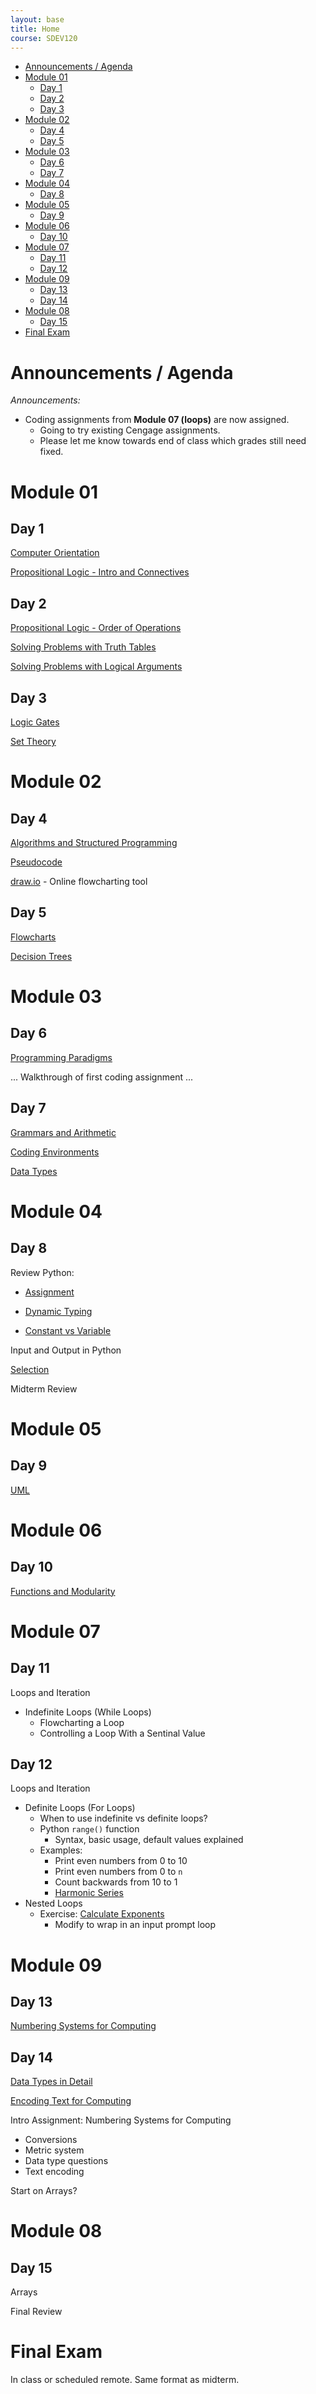 ```yaml
---
layout: base
title: Home
course: SDEV120
---
```


<!-- <figure>
    <span>
        <img src="https://upload.wikimedia.org/wikipedia/commons/thumb/5/5b/Time_derivatives_of_position.svg/800px-Time_derivatives_of_position.svg.png" style="width: 25%">
    </span>
    <figcaption>
    “The sixth derivative of the position vector with respect to time is sometimes referred to as pop. It is the rate of change of crackle with respect to time.”<br>
    – Wikipedia
    </figcaption>
</figure> -->

- [Announcements / Agenda](#announcements--agenda)
- [Module 01](#module-01)
  - [Day 1](#day-1)
  - [Day 2](#day-2)
  - [Day 3](#day-3)
- [Module 02](#module-02)
  - [Day 4](#day-4)
  - [Day 5](#day-5)
- [Module 03](#module-03)
  - [Day 6](#day-6)
  - [Day 7](#day-7)
- [Module 04](#module-04)
  - [Day 8](#day-8)
- [Module 05](#module-05)
  - [Day 9](#day-9)
- [Module 06](#module-06)
  - [Day 10](#day-10)
- [Module 07](#module-07)
  - [Day 11](#day-11)
  - [Day 12](#day-12)
- [Module 09](#module-09)
  - [Day 13](#day-13)
  - [Day 14](#day-14)
- [Module 08](#module-08)
  - [Day 15](#day-15)
- [Final Exam](#final-exam)

# Announcements / Agenda

_Announcements:_

- Coding assignments from **Module 07 (loops)** are now assigned.
  - Going to try existing Cengage assignments.
  - Please let me know towards end of class which grades still need fixed.

# Module 01

## Day 1

[Computer Orientation](../common/computer_orientation.html?course=SDEV120)

[Propositional Logic - Intro and Connectives](propositional_logic_intro_connectives.md)

## Day 2

[Propositional Logic - Order of Operations](propositional_logic_order_of_operations.md)

[Solving Problems with Truth Tables](solving_problems_with_truth_tables.md)

[Solving Problems with Logical Arguments](solving_problems_with_logical_arguments.md)

## Day 3

[Logic Gates](logic_gates.md)

[Set Theory](set_theory.md)

# Module 02

## Day 4

[Algorithms and Structured Programming](algorithms.md)

[Pseudocode](pseudocode.md)

[draw.io](https://app.diagrams.net/) - Online flowcharting tool

## Day 5

[Flowcharts](flowcharts.md)

[Decision Trees](decision_tree.md)

# Module 03

## Day 6

[Programming Paradigms](https://docs.google.com/document/d/1qId4olrCAPER_9gGioK8CKQBE61vkn4hdj5mbQTTOcM/edit?usp=sharing)

<!-- TODO: grammar and syntax -->

... Walkthrough of first coding assignment ...

## Day 7

[Grammars and Arithmetic](grammars_arithmetic.md)

[Coding Environments](coding_environments.md)

[Data Types](data_types.md)

# Module 04

## Day 8

Review Python:

- [Assignment](https://github.com/mpjovanovich/ivy_tech/blob/main/SDEV120_Computing_Logic/assignment_operator.py)

- [Dynamic Typing](https://github.com/mpjovanovich/ivy_tech/blob/main/SDEV120_Computing_Logic/dynamic_type_conversion.py)

- [Constant vs Variable](https://github.com/mpjovanovich/ivy_tech/blob/main/SDEV120_Computing_Logic/variable_const_type_demo.py)

Input and Output in Python

[Selection](selection.md)

Midterm Review

# Module 05

## Day 9

[UML](uml.md)

# Module 06

## Day 10

[Functions and Modularity](functions_modularity.md)

# Module 07

## Day 11

Loops and Iteration

- Indefinite Loops (While Loops)
  - Flowcharting a Loop
  - Controlling a Loop With a Sentinal Value

## Day 12

Loops and Iteration

- Definite Loops (For Loops)
  - When to use indefinite vs definite loops?
  - Python `range()` function
    - Syntax, basic usage, default values explained
  - Examples:
    - Print even numbers from 0 to 10
    - Print even numbers from 0 to `n`
    - Count backwards from 10 to 1
    - [Harmonic Series](https://github.com/mpjovanovich/ivy_tech/blob/main/SDEV120_Computing_Logic/m05_harmonic_series_loop.py)
- Nested Loops
  - Exercise: [Calculate Exponents](https://github.com/mpjovanovich/ivy_tech/blob/main/SDEV120_Computing_Logic/m05_calculate_exponents.py)
    - Modify to wrap in an input prompt loop

# Module 09

## Day 13

[Numbering Systems for Computing](numbering_systems.md)

## Day 14

[Data Types in Detail](data_types_detail.md)

[Encoding Text for Computing](encoding_text.md)

Intro Assignment: Numbering Systems for Computing

- Conversions
- Metric system
- Data type questions
- Text encoding

Start on Arrays?

# Module 08

## Day 15

Arrays

Final Review

# Final Exam

In class or scheduled remote. Same format as midterm.
